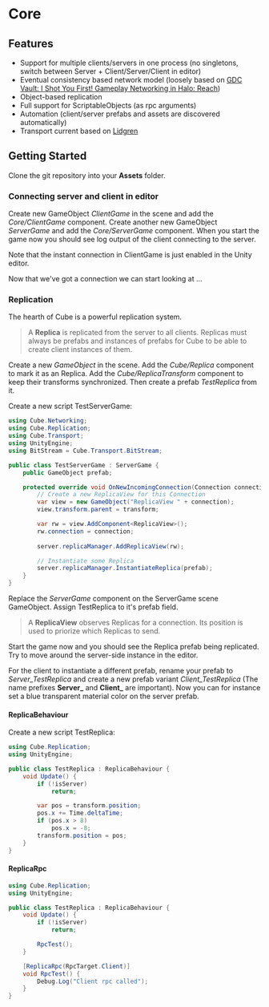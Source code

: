# Core

## Features
- Support for multiple clients/servers in one process (no singletons, switch between Server + Client/Server/Client in editor)
- Eventual consistency based network model (loosely based on [GDC Vault: I Shot You First! Gameplay Networking in Halo: Reach](http://www.gdcvault.com/play/1014345/I-Shot-You-First-Networking))
- Object-based replication
- Full support for ScriptableObjects (as rpc arguments)
- Automation (client/server prefabs and assets are discovered automatically)
- Transport current based on [Lidgren](https://github.com/lidgren/lidgren-network-gen3)

## Getting Started
Clone the git repository into your **Assets** folder.

### Connecting server and client in editor
Create new GameObject *ClientGame* in the scene and add the *Core/ClientGame* component.
Create another new GameObject *ServerGame* and add the *Core/ServerGame* component. 
When you start the game now you should see log output of the client connecting to the server.

Note that the instant connection in ClientGame is just enabled in the Unity editor.

Now that we've got a connection we can start looking at ...

### Replication
The hearth of Cube is a powerful replication system.


> A **Replica** is replicated from the server to all clients.
> Replicas must always be prefabs and instances of prefabs for Cube to be able to create client instances of them.


Create a new *GameObject* in the scene. Add the *Cube/Replica* component to mark it as an Replica.
Add the *Cube/ReplicaTransform* component to keep their transforms synchronized.
Then create a prefab *TestReplica* from it.

Create a new script TestServerGame:
```C#
using Cube.Networking;
using Cube.Replication;
using Cube.Transport;
using UnityEngine;
using BitStream = Cube.Transport.BitStream;

public class TestServerGame : ServerGame {
	public GameObject prefab;

    protected override void OnNewIncomingConnection(Connection connection, BitStream bs) {
        // Create a new ReplicaView for this Connection
        var view = new GameObject("ReplicaView " + connection);
        view.transform.parent = transform;

        var rw = view.AddComponent<ReplicaView>();
        rw.connection = connection;
        
        server.replicaManager.AddReplicaView(rw);

        // Instantiate some Replica
        server.replicaManager.InstantiateReplica(prefab);
    }
}
```
Replace the *ServerGame* component on the ServerGame scene GameObject. Assign TestReplica to it's prefab field.


> A **ReplicaView** observes Replicas for a connection.
> Its position is used to priorize which Replicas to send.


Start the game now and you should see the Replica prefab being replicated. Try to move around the server-side instance in the editor.

For the client to instantiate a different prefab, rename your prefab to *Server_TestReplica*
and create a new prefab variant *Client_TestReplica* (The name prefixes **Server_** and **Client_** are important).
Now you can for instance set a blue transparent material color on the server prefab.

#### ReplicaBehaviour
Create a new script TestReplica:
```C#
using Cube.Replication;
using UnityEngine;

public class TestReplica : ReplicaBehaviour {
    void Update() {
        if (!isServer)
            return;

        var pos = transform.position;
        pos.x += Time.deltaTime;
        if (pos.x > 8)
            pos.x = -8;
        transform.position = pos;
    }
}
```


#### ReplicaRpc
```C#
using Cube.Replication;
using UnityEngine;

public class TestReplica : ReplicaBehaviour {
    void Update() {
        if (!isServer)
            return;

        RpcTest();
    }

    [ReplicaRpc(RpcTarget.Client)]
    void RpcTest() {
        Debug.Log("Client rpc called");
    }
}
```
